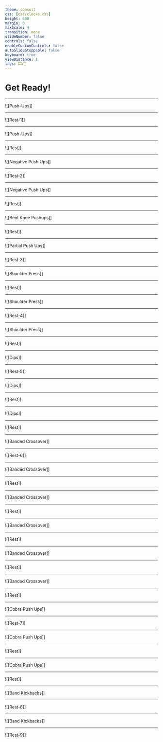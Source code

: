 ```yaml
---
theme: consult
css: [css/clocks.css]
height: 600
margin: 0
maxScale: 4
transition: none
slideNumber: false
controls: false
enableCustomControls: false
autoSlideStoppable: false
keyboard: true
viewDistance: 1
tags: 🎞/🌱️
---
```


# Get Ready!

---

![[Push-Ups]]

---
  
![[Rest-1]]

---

![[Push-Ups]]

---

![[Rest]]

---

![[Negative Push Ups]]

---

![[Rest-2]]

---

![[Negative Push Ups]]

---

![[Rest]]

---

![[Bent Knee Pushups]]

---

![[Rest]]

---

![[Partial Push Ups]] 

---

![[Rest-3]]

---

![[Shoulder Press]]

---

![[Rest]]

---

![[Shoulder Press]]

---

![[Rest-4]]

---

![[Shoulder Press]]

---

![[Rest]]

---

![[Dips]]

---

![[Rest-5]]

---

![[Dips]]

---

![[Rest]]

---

![[Dips]]

---

![[Rest]]

---

![[Banded Crossover]]

---

![[Rest-6]]

---

![[Banded Crossover]]

---

![[Rest]]

---

![[Banded Crossover]]

---

![[Rest]]

---

![[Banded Crossover]]

---

![[Rest]]

---

![[Banded Crossover]]

---

![[Rest]]

---

![[Banded Crossover]]

---

![[Rest]]

---

![[Cobra Push Ups]]

---

![[Rest-7]]

---

![[Cobra Push Ups]]

---

![[Rest]]

---

![[Cobra Push Ups]]

---

![[Rest]]

---

![[Band Kickbacks]] 

---

![[Rest-8]]

---

![[Band Kickbacks]] 

---

![[Rest-9]]

